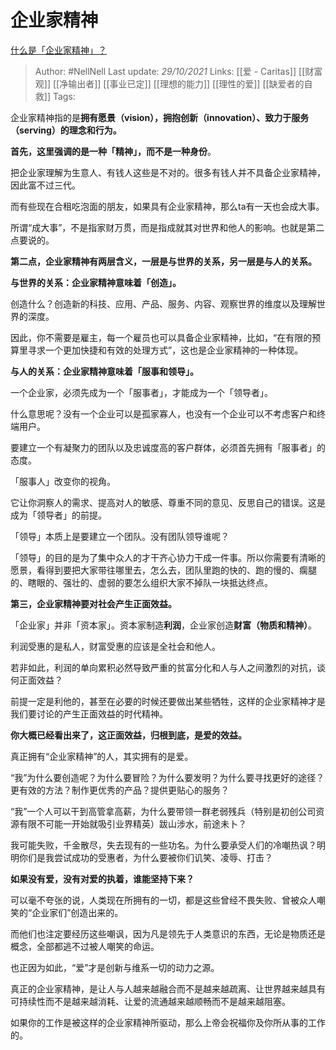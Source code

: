 # 企业家精神
[什么是「企业家精神」？](https://www.zhihu.com/question/19567312/answer/2193295977)

> Author: #NellNell 
Last update: *29/10/2021* 
Links: [[爱 - Caritas]] [[财富观]] [[净输出者]] [[事业已定]] [[理想的能力]] [[理性的爱]] [[缺爱者的自救]]
Tags:  
  

企业家精神指的是**拥有愿景（vision），拥抱创新（innovation）、致力于服务（serving）的理念和行为。**

**首先，这里强调的是一种「精神」，而不是一种身份**。

把企业家理解为生意人、有钱人这些是不对的。很多有钱人并不具备企业家精神，因此富不过三代。

而有些现在合租吃泡面的朋友，如果具有企业家精神，那么ta有一天也会成大事。

所谓“成大事”，不是指家财万贯，而是指成就其对世界和他人的影响。也就是第二点要说的。

**第二点，企业家精神有两层含义，一层是与世界的关系，另一层是与人的关系。**

**与世界的关系：企业家精神意味着「创造」。**

创造什么？创造新的科技、应用、产品、服务、内容、观察世界的维度以及理解世界的深度。

因此，你不需要是雇主，每一个雇员也可以具备企业家精神，比如，“在有限的预算里寻求一个更加快捷和有效的处理方式”，这也是企业家精神的一种体现。

**与人的关系：企业家精神意味着「服事和领导」。**

一个企业家，必须先成为一个「服事者」，才能成为一个「领导者」。

什么意思呢？没有一个企业可以是孤家寡人，也没有一个企业可以不考虑客户和终端用户。

要建立一个有凝聚力的团队以及忠诚度高的客户群体，必须首先拥有「服事者」的态度。

「服事人」改变你的视角。

它让你洞察人的需求、提高对人的敏感、尊重不同的意见、反思自己的错误。这是成为「领导者」的前提。

「领导」本质上是要建立一个团队。没有团队领导谁呢？

「领导」的目的是为了集中众人的才干齐心协力干成一件事。所以你需要有清晰的愿景，看得到要把大家带往哪里去，怎么去，团队里跑的快的、跑的慢的、瘸腿的、瞎眼的、强壮的、虚弱的要怎么组织大家不掉队一块抵达终点。

**第三，企业家精神要对社会产生正面效益。**

「企业家」并非「资本家」。资本家制造**利润**，企业家创造**财富（物质和精神）**。

利润受惠的是私人，财富受惠的应该是全社会和他人。

若非如此，利润的单向累积必然导致严重的贫富分化和人与人之间激烈的对抗，谈何正面效益？

前提一定是利他的，甚至在必要的时候还要做出某些牺牲，这样的企业家精神才是我们要讨论的产生正面效益的时代精神。

**你大概已经看出来了，这正面效益，归根到底，是爱的效益。**

真正拥有“企业家精神”的人，其实拥有的是爱。

“我”为什么要创造呢？为什么要冒险？为什么要发明？为什么要寻找更好的途径？更有效的方法？制作更优秀的产品？提供更贴心的服务？

“我”一个人可以干到高管拿高薪，为什么要带领一群老弱残兵（特别是初创公司资源有限不可能一开始就吸引业界精英）跋山涉水，前途未卜？

我可能失败，千金散尽，失去现有的一些功名。为什么要承受人们的冷嘲热讽？明明你们是我尝试成功的受惠者，为什么要被你们讥笑、凌辱、打击？

**如果没有爱，没有对爱的执着，谁能坚持下来？**

可以毫不夸张的说，人类现在所拥有的一切，都是这些曾经不畏失败、曾被众人嘲笑的“企业家们”创造出来的。

而他们也注定要经历这些嘲讽，因为凡是领先于人类意识的东西，无论是物质还是概念，全部都逃不过被人嘲笑的命运。

也正因为如此，“爱”才是创新与维系一切的动力之源。

真正的企业家精神，是让人与人越来越融合而不是越来越疏离、让世界越来越具有可持续性而不是越来越消耗、让爱的流通越来越顺畅而不是越来越阻塞。

如果你的工作是被这样的企业家精神所驱动，那么上帝会祝福你及你所从事的工作的。